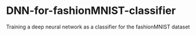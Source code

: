# DNN-for-fashionMNIST-classifier
Training a deep neural network as a classifier for the fashionMNIST dataset
